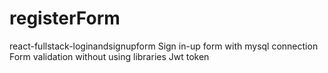 # registerForm
react-fullstack-loginandsignupform
Sign in-up form with mysql connection 
Form validation without using libraries
Jwt token 
